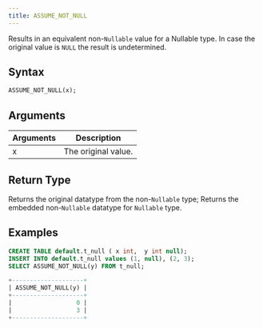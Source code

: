 ```yaml
---
title: ASSUME_NOT_NULL
---
```


Results in an equivalent non-`Nullable` value for a Nullable type. In case the original value is `NULL` the result is undetermined. 


## Syntax

```sql
ASSUME_NOT_NULL(x);
```

## Arguments

| Arguments | Description                |
|-----------|----------------------------|
| x         | The original value.        |


## Return Type

Returns the original datatype from the non-`Nullable` type; Returns the embedded non-`Nullable` datatype for `Nullable` type.

## Examples

``` sql
CREATE TABLE default.t_null ( x int,  y int null);
INSERT INTO default.t_null values (1, null), (2, 3);
SELECT ASSUME_NOT_NULL(y) FROM t_null;

+--------------------+
| ASSUME_NOT_NULL(y) |
+--------------------+
|                  0 |
|                  3 |
+--------------------+
```
 



 